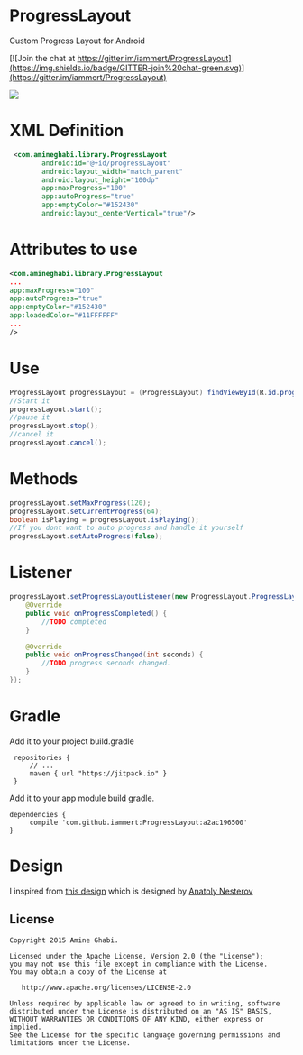 # ProgressLayout
Custom Progress Layout for Android

[![Join the chat at https://gitter.im/iammert/ProgressLayout](https://img.shields.io/badge/GITTER-join%20chat-green.svg)](https://gitter.im/iammert/ProgressLayout)


![](https://raw.githubusercontent.com/amineghabi/ProgressLayout/master/art/progress_layout_art.png "")

# XML Definition

```xml
 <com.amineghabi.library.ProgressLayout
        android:id="@+id/progressLayout"
        android:layout_width="match_parent"
        android:layout_height="100dp"
        app:maxProgress="100"
        app:autoProgress="true"
        app:emptyColor="#152430"
        android:layout_centerVertical="true"/>
```

# Attributes to use
```xml
<com.amineghabi.library.ProgressLayout
...
app:maxProgress="100"
app:autoProgress="true"
app:emptyColor="#152430"
app:loadedColor="#11FFFFFF"
...
/>
```

# Use
```java
ProgressLayout progressLayout = (ProgressLayout) findViewById(R.id.progressLayout);
//Start it
progressLayout.start();
//pause it
progressLayout.stop();
//cancel it
progressLayout.cancel();
```

# Methods
```java
progressLayout.setMaxProgress(120);
progressLayout.setCurrentProgress(64);
boolean isPlaying = progressLayout.isPlaying();
//If you dont want to auto progress and handle it yourself
progressLayout.setAutoProgress(false);
```

# Listener
```java
progressLayout.setProgressLayoutListener(new ProgressLayout.ProgressLayoutListener() {
    @Override
    public void onProgressCompleted() {
        //TODO completed
    }

    @Override
    public void onProgressChanged(int seconds) {
        //TODO progress seconds changed.
    }
});
```

# Gradle
Add it to your project build.gradle
```
 repositories {
     // ...
     maven { url "https://jitpack.io" }
 }
```
Add it to your app module build gradle.
```
dependencies {
     compile 'com.github.iammert:ProgressLayout:a2ac196500'
}
```

# Design

I inspired from [this design](https://www.materialup.com/posts/android-player-playlist) which is designed by [Anatoly Nesterov](https://twitter.com/@Monadiform)

License
--------


    Copyright 2015 Amine Ghabi.

    Licensed under the Apache License, Version 2.0 (the "License");
    you may not use this file except in compliance with the License.
    You may obtain a copy of the License at

       http://www.apache.org/licenses/LICENSE-2.0

    Unless required by applicable law or agreed to in writing, software
    distributed under the License is distributed on an "AS IS" BASIS,
    WITHOUT WARRANTIES OR CONDITIONS OF ANY KIND, either express or implied.
    See the License for the specific language governing permissions and
    limitations under the License.


